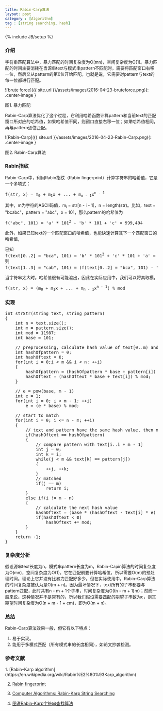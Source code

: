 ```yaml
---
title: Rabin-Carp算法
layout: post
category : [Algorithm]
tag : [string searching, hash]
---
```

{% include JB/setup %}

<h3>介绍</h3>
字符串匹配算法中，暴力匹配的时间复杂度为O(mn)，空间复杂度为O(1)。暴力匹配的时间主要消耗在当源串text与模式串pattern不匹配时，需要将匹配窗口右移一位，然后又从pattern的第0位开始匹配。<span class = "highlight-span">也就是说，它需要对pattern与text的每一位都进行匹配。</span>

![brute force]({{ site.url }}/assets/images/2016-04-23-bruteforce.png){: .center-image }

<span class = "figure-caption">图1. 暴力匹配</span>


Rabin-Carp算法优化了这个过程，它利用哈希函数计算pattern和当前text的匹配窗口所对应的哈希值，如果哈希值不同，则窗口直接右移一位；如果哈希值相同，再与pattern逐位匹配。

![Rabin-Carp]({{ site.url }}/assets/images/2016-04-23-Rabin-Carp.png){: .center-image }

<span class = "figure-caption">图2. Rabin-Carp算法</span>

<h3>Rabin指纹</h3>
Rabin-Carp中，利用Rabin指纹（Rabin fingerprint）计算字符串的哈希值，它是一个多项式：

<pre class="prettyprint lang-cpp">
f(str, x) = m<sub>0</sub> + m<sub>1</sub>x + ... + m<sub>n - 1</sub>x<sup>n - 1</sup>
</pre>

其中，m为字符的ASCII码值，m<sub>i</sub> = str[n - i - 1]，n = length(str)。比如，text = "bcabc"，pattern = "abc"，x = 101，那么pattern的哈希值为

<pre class="prettyprint lang-cpp">
f("abc", 101) = 'a' * 101<sup>2</sup> + 'b' * 101 + 'c' = 999,494  
</pre>

此外，如果已知text的一个匹配窗口的哈希值，也能快速计算其下一个匹配窗口的哈希值,

<pre class="prettyprint lang-cpp">
已知
f(text[0..2] = "bca", 101) = 'b' * 101<sup>2</sup> + 'c' * 101 + 'a' = 1,009,794
则
f(text[1..3] = "cab", 101) = (f(text[0..2] = "bca", 101) - 'b' * 101<sup>2</sup>) * 101 + 'b' = 1,019,794
</pre>

当字符串太大时，哈希值很有可能溢出，因此在实际应用中，我们可以将其取模，

<pre class="prettyprint lang-cpp">
f(str, x) = (m<sub>0</sub> + m<sub>1</sub>x + ... + m<sub>n - 1</sub>x<sup>n - 1</sup>) % mod
</pre>

<h3>实现</h3>

<pre class="prettyprint lang-cpp">
int strStr(string text, string pattern) 
{
    int n = text.size();
    int m = pattern.size();
    int mod = 11987;
    int base = 101;
    
    // preprocessing, calculate hash value of text[0..m) and pattern
    int hashOfpattern = 0;
    int hashOftext = 0;
    for(int i = 0;i < m && i < n; ++i)
    {
        hashOfpattern = (hashOfpattern * base + pattern[i]) % mod;
        hashOftext = (hashOftext * base + text[i]) % mod;
    }
    
    // e = pow(base, m - 1)
    int e = 1;
    for(int i = 0; i < m - 1; ++i)
        e = (e * base) % mod;
    
    // start to match    
    for(int i = 0; i <= n - m; ++i)
    {
        // text and pattern have the same hash value, then make a comparision one by one
        if(hashOftext == hashOfpattern)
        {
            // compare pattern with text[i..i + m - 1]
            int j = 0;
            int k = i;
            while(j < m && text[k] == pattern[j])
            {
                ++j, ++k;
            }
            // matched
            if(j == m)
                return i;
        }
        else if(i != m - n)
        {
            // calculate the next hash value
            hashOftext = (base * (hashOftext - text[i] * e) + text[i + m]) % mod;
            if(hashOftext < 0)
                hashOftext += mod;
        }
    }
    return -1;
}
</pre>


<h3>复杂度分析</h3>
假设源串text长度为n，模式串pattern长度为m，Rabin-Capin算法的时间复杂度为O(mn)，空间复杂度为O(1)。它在匹配前要计算哈希值，所以需要O(m)的预处理时间。理论上它并没有比暴力匹配好多少。但在实际使用中，Rabin-Carp算法的时间复杂度被认为是O(m + n)。因为最坏情况下，text所有的子串都要与pattern匹配，此时共有n - m + 1个子串，时间复杂度为O((n - m + 1)m)；然而一般来说，这种情况并不是常有的，所以我们假设需要匹配的期望子串数为c，则其期望时间复杂度为O(n + m - 1 + cm)，即为O(m + n)。

<h3>总结</h3>
Rabin-Carp算法效果一般，但它有以下特点：

1. 易于实现。
2. 能用于多模式匹配（所有模式串的长度相同），如论文抄袭检测。


<h3>参考文献</h3>
1. [Rabin–Karp algorithm](https://en.wikipedia.org/wiki/Rabin%E2%80%93Karp_algorithm)

2. [Rabin fingerprint](https://en.wikipedia.org/wiki/Rabin_fingerprint)

3. [Computer Algorithms: Rabin-Karp String Searching](http://www.stoimen.com/blog/2012/04/02/computer-algorithms-rabin-karp-string-searching/)

4. [图说Rabin-Karp字符串查找算法](http://www.ituring.com.cn/article/1759)
